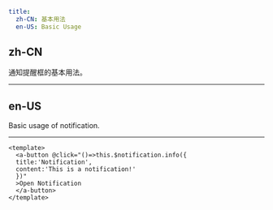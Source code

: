 ```yaml
title:
  zh-CN: 基本用法
  en-US: Basic Usage
```

## zh-CN

通知提醒框的基本用法。

---

## en-US

Basic usage of notification.

---

```vue
<template>
  <a-button @click="()=>this.$notification.info({
  title:'Notification',
  content:'This is a notification!'
  })"
  >Open Notification
  </a-button>
</template>
```
